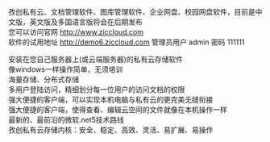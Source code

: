 孜创私有云、文档管理软件、图库管理软件、企业网盘、校园网盘软件，目前是中文版，英文版及多国语言版将会在后期发布</br>
您可以访问官网 http://www.ziccloud.com </br>
软件的试用地址 http://demo6.ziccloud.com  管理员用户 admin  密码 111111</br>

安装在您自己服务器上(或云端服务器)的私有云存储软件</br>
像windows一样操作简单，无须培训</br>
海量存储、分布式存储</br>
多用户登陆访问，精细划分每一位用户的访问文档的权限</br>
强大便捷的客户端，可以实现本机电脑与私有云的更完美无缝衔接</br>
强大便捷的客户端，使得查看、编辑云空间的文件就像在本机操作一样</br>
最新的、最前沿的微软.net5技术路线</br>
孜创私有云存储内核：安全、稳定、高效、灵活、易扩展、易操作</br>
